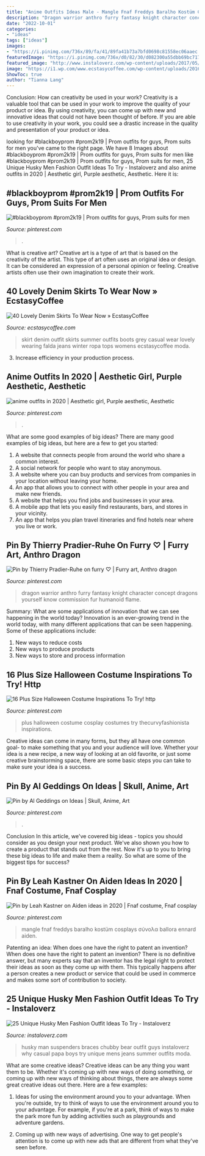 ```yaml
---
title: "Anime Outfits Ideas Male - Mangle Fnaf Freddys Baralho Kostüm Cosplays σύνολα Ballora Ennard Aiden"
description: "Dragon warrior anthro furry fantasy knight character concept dragons yourself know commission fur humanoid flame"
date: "2022-10-01"
categories:
- "ideas"
tags: ["ideas"]
images:
- "https://i.pinimg.com/736x/89/fa/41/89fa41b73a7bfd0698c81558ec06aaec.jpg"
featuredImage: "https://i.pinimg.com/736x/d0/82/30/d082300a55dbb69bc717085f915f432b.jpg"
featured_image: "http://www.instaloverz.com/wp-content/uploads/2017/05/10.-Husky-Men-Fashion.jpg"
image: "https://i1.wp.com/www.ecstasycoffee.com/wp-content/uploads/2016/10/Denim-Skirt-Outfit5.jpg"
ShowToc: true
author: "Tianna Lang"
---
```



Conclusion: How can creativity be used in your work?
Creativity is a valuable tool that can be used in your work to improve the quality of your product or idea. By using creativity, you can come up with new and innovative ideas that could not have been thought of before. If you are able to use creativity in your work, you could see a drastic increase in the quality and presentation of your product or idea.

	

		
looking for #blackboyprom #prom2k19 | Prom outfits for guys, Prom suits for men you've came to the right page. We have 8 Images about #blackboyprom #prom2k19 | Prom outfits for guys, Prom suits for men like #blackboyprom #prom2k19 | Prom outfits for guys, Prom suits for men, 25 Unique Husky Men Fashion Outfit Ideas To Try - Instaloverz and also anime outfits in 2020 | Aesthetic girl, Purple aesthetic, Aesthetic. Here it is:
		
    
## #blackboyprom #prom2k19 | Prom Outfits For Guys, Prom Suits For Men

<img loading=lazy src="https://i.pinimg.com/736x/ae/20/2b/ae202b4074c243dc7e9b891f105a41a4.jpg" onerror="this.onerror=null;this.src='https://tse2.mm.bing.net/th?id=OIP.2nN1MwUxSXmNHVMa683I3QHaJ4&amp;pid=15.1';" alt="#blackboyprom #prom2k19 | Prom outfits for guys, Prom suits for men">

_Source: pinterest.com_

>. 

	

What is creative art?
Creative art is a type of art that is based on the creativity of the artist. This type of art often uses an original idea or design. It can be considered an expression of a personal opinion or feeling. Creative artists often use their own imagination to create their work.

    
## 40 Lovely Denim Skirts To Wear Now » EcstasyCoffee

<img loading=lazy src="https://i1.wp.com/www.ecstasycoffee.com/wp-content/uploads/2016/10/Denim-Skirt-Outfit5.jpg" onerror="this.onerror=null;this.src='https://tse4.mm.bing.net/th?id=OIP.5BMhRnCsbho0WxPc0WzN3QAAAA&amp;pid=15.1';" alt="40 Lovely Denim Skirts To Wear Now » EcstasyCoffee">

_Source: ecstasycoffee.com_

>skirt denim outfit skirts summer outfits boots grey casual wear lovely wearing falda jeans winter ropa tops womens ecstasycoffee moda. 

	

3. Increase efficiency in your production process.

    
## Anime Outfits In 2020 | Aesthetic Girl, Purple Aesthetic, Aesthetic

<img loading=lazy src="https://i.pinimg.com/736x/d0/82/30/d082300a55dbb69bc717085f915f432b.jpg" onerror="this.onerror=null;this.src='https://tse4.mm.bing.net/th?id=OIP.Nc5xysaPlk7PMFBfP8bv_gAAAA&amp;pid=15.1';" alt="anime outfits in 2020 | Aesthetic girl, Purple aesthetic, Aesthetic">

_Source: pinterest.com_

>. 

	

What are some good examples of big ideas?
There are many good examples of big ideas, but here are a few to get you started:
1. A website that connects people from around the world who share a common interest. 
2. A social network for people who want to stay anonymous. 
3. A website where you can buy products and services from companies in your location without leaving your home. 
4. An app that allows you to connect with other people in your area and make new friends. 
5. A website that helps you find jobs and businesses in your area. 
6. A mobile app that lets you easily find restaurants, bars, and stores in your vicinity. 
7. An app that helps you plan travel itineraries and find hotels near where you live or work.

    
## Pin By Thierry Pradier-Ruhe On Furry ♡ | Furry Art, Anthro Dragon

<img loading=lazy src="https://i.pinimg.com/736x/68/26/78/682678658fe3632774f3069d7f1d2873.jpg" onerror="this.onerror=null;this.src='https://tse4.mm.bing.net/th?id=OIP.sk2JEtDGDlhxPOREZD_X8gHaMk&amp;pid=15.1';" alt="Pin by Thierry Pradier-Ruhe on furry ♡ | Furry art, Anthro dragon">

_Source: pinterest.com_

>dragon warrior anthro furry fantasy knight character concept dragons yourself know commission fur humanoid flame. 

	

Summary: What are some applications of innovation that we can see happening in the world today?
Innovation is an ever-growing trend in the world today, with many different applications that can be seen happening. Some of these applications include: 
1. New ways to reduce costs 
2. New ways to produce products 
3. New ways to store and process information 

    
## 16 Plus Size Halloween Costume Inspirations To Try! Http

<img loading=lazy src="https://i.pinimg.com/736x/0f/b1/61/0fb1613275e8106f578fa47465be5900--plus-size-halloween-halloween-costume-ideas.jpg" onerror="this.onerror=null;this.src='https://tse3.mm.bing.net/th?id=OIP.NxczHmXTCiZcTrd52DjT4QHaLH&amp;pid=15.1';" alt="16 Plus Size Halloween Costume Inspirations To Try! http">

_Source: pinterest.com_

>plus halloween costume cosplay costumes try thecurvyfashionista inspirations. 

	

Creative ideas can come in many forms, but they all have one common goal- to make something that you and your audience will love. Whether your idea is a new recipe, a new way of looking at an old favorite, or just some creative brainstorming space, there are some basic steps you can take to make sure your idea is a success.

    
## Pin By Al Geddings On Ideas | Skull, Anime, Art

<img loading=lazy src="https://i.pinimg.com/736x/63/6a/09/636a09c02fa2c49bef5c80e9dd4a567e.jpg" onerror="this.onerror=null;this.src='https://tse2.mm.bing.net/th?id=OIP.PZgFdnxnYKvUVb7GRYoJVQHaJ_&amp;pid=15.1';" alt="Pin by Al Geddings on Ideas | Skull, Anime, Art">

_Source: pinterest.com_

>. 

	

Conclusion
In this article, we've covered big ideas - topics you should consider as you design your next product. We've also shown you how to create a product that stands out from the rest. Now it's up to you to bring these big ideas to life and make them a reality. So what are some of the biggest tips for success?

    
## Pin By Leah Kastner On Aiden Ideas In 2020 | Fnaf Costume, Fnaf Cosplay

<img loading=lazy src="https://i.pinimg.com/736x/89/fa/41/89fa41b73a7bfd0698c81558ec06aaec.jpg" onerror="this.onerror=null;this.src='https://tse3.mm.bing.net/th?id=OIP.4YN1vB8xc6giywhftglO-QHaJ4&amp;pid=15.1';" alt="Pin by Leah Kastner on Aiden ideas in 2020 | Fnaf costume, Fnaf cosplay">

_Source: pinterest.com_

>mangle fnaf freddys baralho kostüm cosplays σύνολα ballora ennard aiden. 

	

Patenting an idea: When does one have the right to patent an invention?
When does one have the right to patent an invention? There is no definitive answer, but many experts say that an inventor has the legal right to protect their ideas as soon as they come up with them. This typically happens after a person creates a new product or service that could be used in commerce and makes some sort of contribution to society.

    
## 25 Unique Husky Men Fashion Outfit Ideas To Try - Instaloverz

<img loading=lazy src="http://www.instaloverz.com/wp-content/uploads/2017/05/10.-Husky-Men-Fashion.jpg" onerror="this.onerror=null;this.src='https://tse4.mm.bing.net/th?id=OIP.sRCPPt2_a9D1xC1Yk1IlWAHaJ4&amp;pid=15.1';" alt="25 Unique Husky Men Fashion Outfit Ideas To Try - Instaloverz">

_Source: instaloverz.com_

>husky man suspenders braces chubby bear outfit guys instaloverz why casual papa boys try unique mens jeans summer outfits moda. 

	

What are some creative ideas?
Creative ideas can be any thing you want them to be. Whether it's coming up with new ways of doing something, or coming up with new ways of thinking about things, there are always some great creative ideas out there. Here are a few examples: 
1. Ideas for using the environment around you to your advantage. When you're outside, try to think of ways to use the environment around you to your advantage. For example, if you're at a park, think of ways to make the park more fun by adding activities such as playgrounds and adventure gardens. 

2. Coming up with new ways of advertising. One way to get people's attention is to come up with new ads that are different from what they've seen before.

